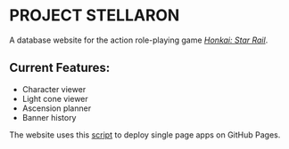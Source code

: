 # **PROJECT STELLARON**

A database website for the action role-playing game *[Honkai: Star Rail](https://hsr.hoyoverse.com/en-us/home)*.

## Current Features:

- Character viewer
- Light cone viewer
- Ascension planner
- Banner history

The website uses this [script](https://github.com/rafgraph/spa-github-pages) to deploy single page apps on GitHub Pages. 
